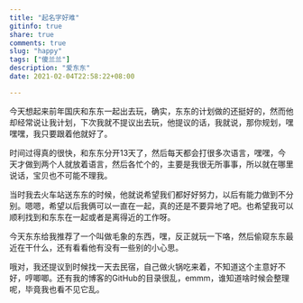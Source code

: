 ```yaml
---
title: "起名字好难"
gitinfo: true
share: true
comments: true
slug: "happy"
tags: ["傻兰兰"]
description: "爱东东"
date: 2021-02-04T22:58:22+08:00

---
```


今天想起来前年国庆和东东一起出去玩，确实，东东的计划做的还挺好的，然而他却经常说让我计划，下次我就不提议出去玩，他提议的话，我就说，那你规划，嘿嘿嘿，我只要跟着他就好了。

时间过得真的很快，和东东分开13天了，然后每天都会打很多次语言，嘿嘿，今天才做到两个人就放着语言，然后各忙个的，主要是我很无所事事，所以就在哪里说话，宝贝也不可能不理我。

当时我去火车站送东东的时候，他就说希望我们都好好努力，以后有能力做到不分别。嗯嗯，希望以后我俩可以一直在一起，真的还是不要异地了吧。也希望我可以顺利找到和东东在一起或者是离得近的工作呀。

今天东东给我推荐了一个叫做毛象的东西，嘿，反正就玩一下咯，然后偷窥东东最近在干什么，还有看看他有没有一些别的小心思。

哦对，我还提议到时候找一天去民宿，自己做火锅吃来着，不知道这个主意好不好，哼唧唧。还有我的博客的GitHub的目录很乱，emmm，谁知道啥时候会整理呢，毕竟我也看不见它乱。